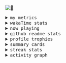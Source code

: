 [![🐙](https://hits.seeyoufarm.com/api/count/incr/badge.svg?url=https%3A%2F%2Fgithub.com%2Fktnkk%2Fhit-counter&count_bg=%23070707&title_bg=%23070707&icon=&icon_color=%23E7E7E7&title=visitors&edge_flat=true)](https://hits.seeyoufarm.com)

<details>
  <summary> <samp>my metrics</samp></summary>
  
  <br>
  
 ![🐳](https://github.com/kkhys/kkhys/blob/main/github-metrics.svg)
  
  ***
</details>

<details>
  <summary> <samp>wakaTime stats</samp></summary>
  
  <br>
  
<!--START_SECTION:waka-->
![Code Time](http://img.shields.io/badge/Code%20Time-2%2C168%20hrs%2029%20mins-blue)

**🐱 My GitHub Data** 

> 📦 5.0 MB Used in GitHub's Storage 
 > 
> 🏆 1,333 Contributions in the Year 2023
 > 
> 💼 Opted to Hire
 > 
> 📜 9 Public Repositories 
 > 
> 🔑 23 Private Repositories 
 > 
**I'm an Early 🐤** 

```text
🌞 Morning                4728 commits        █████████░░░░░░░░░░░░░░░░   37.57 % 
🌆 Daytime                2602 commits        █████░░░░░░░░░░░░░░░░░░░░   20.68 % 
🌃 Evening                3945 commits        ████████░░░░░░░░░░░░░░░░░   31.35 % 
🌙 Night                  1309 commits        ███░░░░░░░░░░░░░░░░░░░░░░   10.40 % 
```
📅 **I'm Most Productive on Monday** 

```text
Monday                   2014 commits        ████░░░░░░░░░░░░░░░░░░░░░   16.00 % 
Tuesday                  1845 commits        ████░░░░░░░░░░░░░░░░░░░░░   14.66 % 
Wednesday                1864 commits        ████░░░░░░░░░░░░░░░░░░░░░   14.81 % 
Thursday                 1792 commits        ████░░░░░░░░░░░░░░░░░░░░░   14.24 % 
Friday                   1760 commits        ███░░░░░░░░░░░░░░░░░░░░░░   13.99 % 
Saturday                 1612 commits        ███░░░░░░░░░░░░░░░░░░░░░░   12.81 % 
Sunday                   1697 commits        ███░░░░░░░░░░░░░░░░░░░░░░   13.49 % 
```


📊 **This Week I Spent My Time On** 

```text
🕑︎ Time Zone: Asia/Tokyo

💬 Programming Languages: 
Other                    39 hrs 20 mins      █████████████████░░░░░░░░   67.61 % 
TypeScript               8 hrs 2 mins        ███░░░░░░░░░░░░░░░░░░░░░░   13.81 % 
Java                     4 hrs 36 mins       ██░░░░░░░░░░░░░░░░░░░░░░░   07.92 % 
HTML                     2 hrs 51 mins       █░░░░░░░░░░░░░░░░░░░░░░░░   04.92 % 
JSON                     1 hr 2 mins         ░░░░░░░░░░░░░░░░░░░░░░░░░   01.80 % 

🔥 Editors: 
Chrome                   39 hrs 20 mins      █████████████████░░░░░░░░   67.61 % 
WebStorm                 9 hrs 45 mins       ████░░░░░░░░░░░░░░░░░░░░░   16.78 % 
IntelliJ                 9 hrs 4 mins        ████░░░░░░░░░░░░░░░░░░░░░   15.59 % 
DataGrip                 1 min               ░░░░░░░░░░░░░░░░░░░░░░░░░   00.03 % 

💻 Operating System: 
Mac                      58 hrs 11 mins      █████████████████████████   100.00 % 
```


 Last Updated on 2023/12/17 18:35:38 UTC
<!--END_SECTION:waka-->
  
  ***
</details>


<details>
  <summary> <samp>now playing</samp></summary>
  
  <br>
 
 [![🐟](https://spotify-github-profile.vercel.app/api/view?uid=31ryofms4dnv7mrohhepo4c4zgqu&cover_image=true&theme=default&show_offline=false&background_color=121212&bar_color=53b14f&bar_color_cover=false)](https://open.spotify.com/user/31ryofms4dnv7mrohhepo4c4zgqu)
  
  ***
</details>

<details>
  <summary> <samp>github readme stats</samp></summary>
  
  <br>
  
 <p align="left"> 
  <img alt="🐠" src="https://github-readme-stats.vercel.app/api?username=kkhys&count_private=true&show_icons=true&theme=dark&include_all_commits=true" />
  <img alt="🐟" src="https://github-readme-stats.vercel.app/api/top-langs/?username=kkhys&layout=compact&theme=dark&langs_count=10&hide=HTML,CSS,SCSS" />
</p>
  
  ***
</details>

<details>
  <summary> <samp>profile trophies</samp></summary>
  
  <br>
  
  [![🐬](https://github-profile-trophy.vercel.app/?username=kkhys&rank=SECRET,SSS,SS,S,AAA,AA,A&theme=darkhub&row=1&margin-w=10&no-bg=true)](https://github.com/ryo-ma/github-profile-trophy)
  
  ***
</details>

<details>
  <summary> <samp>summary cards</samp></summary>
  
  <br>
  
  ![🐋](https://github-profile-summary-cards.vercel.app/api/cards/profile-details?username=kkhys&theme=github_dark)
  ![🦑](https://github-profile-summary-cards.vercel.app/api/cards/repos-per-language?username=kkhys&theme=github_dark)
  ![🦭](https://github-profile-summary-cards.vercel.app/api/cards/most-commit-language?username=kkhys&theme=github_dark)
  ![🦀](https://github-profile-summary-cards.vercel.app/api/cards/stats?username=kkhys&theme=github_dark)
  ![🦈](https://github-profile-summary-cards.vercel.app/api/cards/productive-time?username=kkhys&theme=github_dark)
  
  ***
</details>

<details>
  <summary> <samp>streak stats</samp></summary>
  
  <br>
  
  [![🐠](http://github-readme-streak-stats.herokuapp.com?user=kkhys&theme=dark)](https://git.io/streak-stats)
  
  ***
</details>

<details>
  <summary> <samp>activity graph</samp></summary>
  
  <br>
  
  [![🐡](https://github-readme-activity-graph.vercel.app/graph?username=kkhys&theme=xcode)](https://github.com/ashutosh00710/github-readme-activity-graph)
  
  ***
</details>
